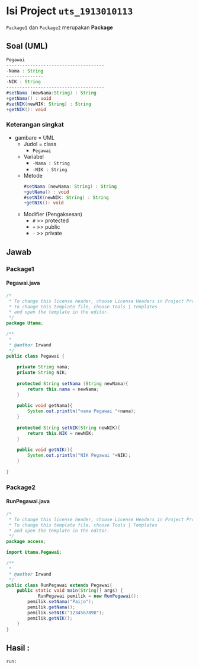 # Isi Project `uts_1913010113`
`Package1` dan `Package2` merupakan **Package**
## Soal (UML)
```java
Pegawai
-------------------------------------
-Nama : String
--------------
-NIK : String
-------------------------------------
#setNama (newNama:String) : String
+getNama() : void
#setNIK(newNIK: String) : String
+getNIK(): void
```
### Keterangan singkat
- gambare = UML
  - Judol = class
    - `Pegawai`
  - Variabel
    - `-Nama : String`
    - `-NIK : String`
  - Metode
    ```java
    #setNama (newNama: String) : String
    +getNama() : void
    #setNIK(newNIK: String) : String
    +getNIK(): void
    ```
  - Modifier (Pengaksesan)
    - `#` >> protected
    - `+` >> public
    - `-` >> private
## Jawab
### Package1
#### Pegawai.java
```java
/*
 * To change this license header, choose License Headers in Project Properties.
 * To change this template file, choose Tools | Templates
 * and open the template in the editor.
 */
package Utama;

/**
 *
 * @author Irwand
 */
public class Pegawai {
    
    private String nama;
    private String NIK;
    
    protected String setNama (String newNama){
        return this.nama = newNama;
    }
    
    public void getNama){
        System.out.println("nama Pegawai "+nama);
    }
    
    protected String setNIK(String newNIK){
        return this.NIK = newNIK;
    }
    
    public void getNIK(){
        System.out.println("NIK Pegawai "+NIK);
    }
    
}

```
### Package2
#### RunPegawai.java
```java
/*
 * To change this license header, choose License Headers in Project Properties.
 * To change this template file, choose Tools | Templates
 * and open the template in the editor.
 */
package access;

import Utama.Pegawai;

/**
 *
 * @author Irwand
 */
public class RunPegawai extends Pegawai{
    public static void main(String[] args) {
            RunPegawai pemilik = new RunPegawai();
        pemilik.setNama("Paijo");
        pemilik.getNama();
        pemilik.setNIK("1234567890");
        pemilik.getNIK();
    }
}

```

## Hasil :
```
run:

```
